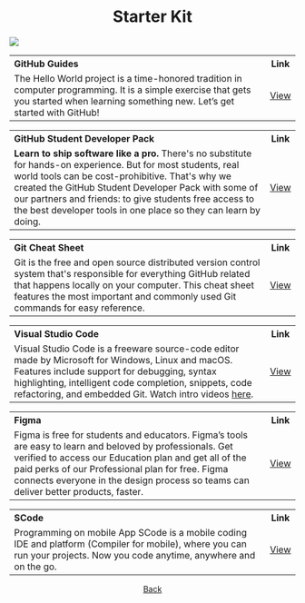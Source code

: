 <h1 align="center">Starter Kit</h1>
<img src="https://user-images.githubusercontent.com/73097560/115834477-dbab4500-a447-11eb-908a-139a6edaec5c.gif">

<table>
  <tr>
    <th align="left">GitHub Guides</th>
    <th>Link</th>
  </tr>
  <tr>
    <td>The Hello World project is a time-honored tradition in computer programming. It is a simple exercise that gets you started when learning something new. Let’s get started with GitHub!
</td>
    <td align="center"><a href="https://guides.github.com/activities/hello-world/">View</a></td>
  </tr>
</table>

<table>
  <tr>
    <th align="left">GitHub Student Developer Pack</th>
    <th>Link</th>
  </tr>
  <tr>
    <td><strong>Learn to ship software like a pro.</strong> There's no substitute for hands-on experience. But for most students, real world tools can be cost-prohibitive. That's why we created the GitHub Student Developer Pack with some of our partners and friends: to give students free access to the best developer tools in one place so they can learn by doing.</td>
    <td align="center"><a href="https://education.github.com/pack">View</a></td>
  </tr>
</table>

<table>
  <tr>
    <th align="left">Git Cheat Sheet</th>
    <th>Link</th>
  </tr>
  <tr>
    <td>Git is the free and open source distributed version control system that's responsible for everything GitHub 
related that happens locally on your computer. This cheat sheet features the most important and commonly used Git commands for easy reference.</td>
    <td align="center"><a href="https://education.github.com/git-cheat-sheet-education.pdf">View</a></td>
  </tr>
</table>

<table>
  <tr>
    <th align="left">Visual Studio Code</th>
    <th>Link</th>
  </tr>
  <tr>
    <td>Visual Studio Code is a freeware source-code editor made by Microsoft for Windows, Linux and macOS. Features include support for debugging, syntax highlighting, intelligent code completion, snippets, code refactoring, and embedded Git. Watch intro videos <a href="https://code.visualstudio.com/docs/getstarted/introvideos">here</a>.</td>
    <td align="center"><a href="https://code.visualstudio.com/">View</a></td>
  </tr>
</table>

<table>
  <tr>
    <th align="left">Figma</th>
    <th>Link</th>
  </tr>
  <tr>
    <td>Figma is free for students and educators. Figma’s tools are easy to learn and beloved by professionals. Get verified to access our Education plan and get all of the paid perks of our Professional plan for free. Figma connects everyone in the design process so teams can deliver better products, faster.</td>
    <td align="center"><a href="https://www.figma.com/education/">View</a></td>
  </tr>
</table>

<table>
  <tr>
    <th align="left">SCode</th>
    <th>Link</th>
  </tr>
  <tr>
    <td>Programming on mobile App SCode is a mobile coding IDE and platform (Compiler for mobile), where you can run your projects. Now you code anytime, anywhere and on the go.</td>
    <td align="center"><a href="https://jaseundadev.web.app/works/scode/scode.html?fbclid=IwAR1QbGxHjW_tEY0f1qduBXUzR-1hvt24wS9kbQTa5j1ROi9BZMfx8o2fiwQ">View</a></td>
  </tr>
</table>

<p align="center">
<a href="https://github.com/SurPathHub/starter-kit">Back</a>
</p>
